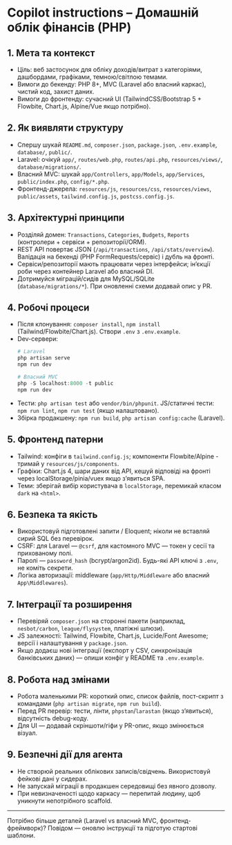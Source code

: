 <!--
  Updated: 6 октября 2025 г.
  Project: PHP 8+ особистий фінансовий трекер (MVC, сучасний UI)
-->

# Copilot instructions – Домашній облік фінансів (PHP)
## 1. Мета та контекст
- Ціль: веб застосунок для обліку доходів/витрат з категоріями, дашбордами, графіками, темною/світлою темами.
- Вимоги до бекенду: PHP 8+, MVC (Laravel або власний каркас), чистий код, захист даних.
- Вимоги до фронтенду: сучасний UI (TailwindCSS/Bootstrap 5 + Flowbite, Chart.js, Alpine/Vue якщо потрібно).
## 2. Як виявляти структуру
- Спершу шукай `README.md`, `composer.json`, `package.json`, `.env.example`, `database/`, `public/`.
- Laravel: очікуй `app/`, `routes/web.php`, `routes/api.php`, `resources/views/`, `database/migrations/`.
- Власний MVC: шукай `app/Controllers`, `app/Models`, `app/Services`, `public/index.php`, `config/*.php`.
- Фронтенд-джерела: `resources/js`, `resources/css`, `resources/views`, `public/assets`, `tailwind.config.js`, `postcss.config.js`.
## 3. Архітектурні принципи
- Розділяй домен: `Transactions`, `Categories`, `Budgets`, `Reports` (контролери + сервіси + репозиторії/ORM).
- REST API повертає JSON (`/api/transactions`, `/api/stats/overview`). Валідація на бекенді (PHP FormRequests/сервіс) і дубль на фронті.
- Сервіси/репозиторії мають працювати через інтерфейси; ін’єкції роби через контейнер Laravel або власний DI.
- Дотримуйся міграцій/сидів для MySQL/SQLite (`database/migrations/*`). При оновленні схеми додавай опис у PR.
## 4. Робочі процеси
- Після клонування: `composer install`, `npm install` (Tailwind/Flowbite/Chart.js). Створи `.env` з `.env.example`.
- Dev-сервери:
  ```powershell
  # Laravel
  php artisan serve
  npm run dev

  # Власний MVC
  php -S localhost:8000 -t public
  npm run dev
  ```
- Тести: `php artisan test` або `vendor/bin/phpunit`. JS/статичні тести: `npm run lint`, `npm run test` (якщо налаштовано).
- Збірка продакшену: `npm run build`, `php artisan config:cache` (Laravel).
## 5. Фронтенд патерни
- Tailwind: конфіги в `tailwind.config.js`; компоненти Flowbite/Alpine - тримай у `resources/js/components`.
- Графіки: Chart.js 4, шари даних від API, кешуй відповіді на фронті через localStorage/pinia/vuex якщо з’явиться SPA.
- Теми: зберігай вибір користувача в `localStorage`, перемикай класом `dark` на `<html>`.
## 6. Безпека та якість
- Використовуй підготовлені запити / Eloquent; ніколи не вставляй сирий SQL без перевірок.
- CSRF: для Laravel — `@csrf`, для кастомного MVC — токен у сесії та прихованому полі.
- Паролі — `password_hash` (bcrypt/argon2id). Будь-які API ключі з `.env`, не коміть секрети.
- Логіка авторизації: middleware (`app/Http/Middleware` або власний `App\Middlewares`).
## 7. Інтеграції та розширення
- Перевіряй `composer.json` на сторонні пакети (наприклад, `nesbot/carbon`, `league/flysystem`, платіжні шлюзи).
- JS залежності: Tailwind, Flowbite, Chart.js, Lucide/Font Awesome; версії і налаштування у `package.json`.
- Якщо додаєш нові інтеграції (експорт у CSV, синхронізація банківських даних) — опиши конфіг у README та `.env.example`.
## 8. Робота над змінами
- Робота маленькими PR: короткий опис, список файлів, пост-скрипт з командами (`php artisan migrate`, `npm run build`).
- Перед PR перевір: тести, лінти, `phpstan`/`larastan` (якщо з’явиться), відсутність debug-коду.
- Для UI — додавай скріншоти/гіфи у PR-опис, якщо змінюється візуал.
## 9. Безпечні дії для агента
- Не створюй реальних облікових записів/свідчень. Використовуй фейкові дані у сидерах.
- Не запускай міграції в продакшен середовищі без явного дозволу.
- При невизначеності щодо каркасу — перепитай людину, щоб уникнути непотрібного scaffold.
---
Потрібно більше деталей (Laravel vs власний MVC, фронтенд-фреймворк)? Повідом — оновлю інструкції та підготую стартові шаблони.
